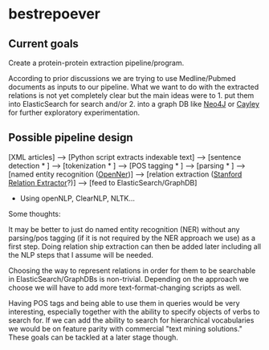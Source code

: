 # bestrepoever

## Current goals

Create a protein-protein extraction pipeline/program.

According to prior discussions we are trying to use Medline/Pubmed
documents as inputs to our pipeline. What we want to do with the extracted
relations is not yet completely clear but the main ideas were to 1. put
them into ElasticSearch for search and/or 2. into a graph DB like
[Neo4J](http://neo4j.com/) or [Cayley](https://github.com/google/cayley)
for further exploratory experimentation.


## Possible pipeline design

[XML articles] --> [Python script extracts indexable text] --> [sentence detection * ] --> [tokenization * ] --> [POS tagging * ] --> [parsing * ] --> [named entity recognition ([OpenNer](http://www.opener-project.eu/))] --> [relation extraction ([Stanford Relation Extractor](http://nlp.stanford.edu/software/relationExtractor.shtml)?)] --> [feed to ElasticSearch/GraphDB]

* Using openNLP, ClearNLP, NLTK...

Some thoughts:

It may be better to just do named entity recognition (NER) without any
parsing/pos tagging (if it is not required by the NER approach we use)
as a first step. Doing relation ship extraction can then be added later
including all the NLP steps that I assume will be needed.

Choosing the way to represent relations in order for them to be searchable
in ElasticSearch/GraphDBs is non-trivial. Depending on the approach we
choose we will have to add more text-format-changing scripts as well.

Having POS tags and being able to use them in queries would be very
interesting, especially together with the ability to specify objects of
verbs to search for. If we can add the ability to search for hierarchical
vocabularies we would be on feature parity with commercial "text mining
solutions." These goals can be tackled at a later stage though.
